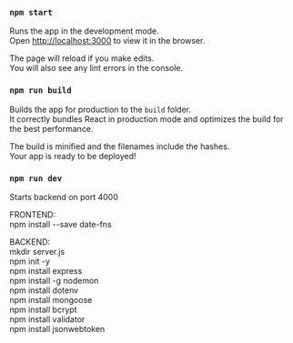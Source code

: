 
### `npm start`

Runs the app in the development mode.\
Open [http://localhost:3000](http://localhost:3000) to view it in the browser.

The page will reload if you make edits.\
You will also see any lint errors in the console.

### `npm run build`

Builds the app for production to the `build` folder.\
It correctly bundles React in production mode and optimizes the build for the best performance.

The build is minified and the filenames include the hashes.\
Your app is ready to be deployed!

### `npm run dev`
Starts backend on port 4000

FRONTEND:\
npm install --save date-fns

BACKEND:\
mkdir server.js\
npm init -y\
npm install express\
npm install -g nodemon\
npm install dotenv\
npm install mongoose\
npm install bcrypt\
npm install validator\
npm install jsonwebtoken
